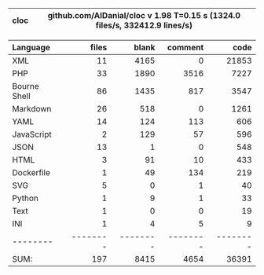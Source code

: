 cloc|github.com/AlDanial/cloc v 1.98  T=0.15 s (1324.0 files/s, 332412.9 lines/s)
--- | ---

Language|files|blank|comment|code
:-------|-------:|-------:|-------:|-------:
XML|11|4165|0|21853
PHP|33|1890|3516|7227
Bourne Shell|86|1435|817|3547
Markdown|26|518|0|1261
YAML|14|124|113|606
JavaScript|2|129|57|596
JSON|13|1|0|548
HTML|3|91|10|433
Dockerfile|1|49|134|219
SVG|5|0|1|40
Python|1|9|1|33
Text|1|0|0|19
INI|1|4|5|9
--------|--------|--------|--------|--------
SUM:|197|8415|4654|36391
